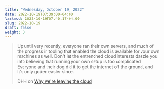 ```yaml
---
title: "Wednesday, October 19, 2022"
date: 2022-10-19T07:39:00-04:00
lastmod: 2022-10-19T07:40:17-04:00
slug: 2022-10-19
draft: false
weight: 0
---
```


> Up until very recently, everyone ran their own servers, and much of the progress in tooling that enabled the cloud is available for your own machines as well. Don't let the entrenched cloud interests dazzle you into believing that running your own setup is too complicated. Everyone and their dog did it to get the internet off the ground, and it's only gotten easier since.
>
> DHH on [Why we're leaving the cloud](https://world.hey.com/dhh/why-we-re-leaving-the-cloud-654b47e0)


[//]: # "Exported with love from a post written in Org mode"
[//]: # "- https://github.com/kaushalmodi/ox-hugo"
